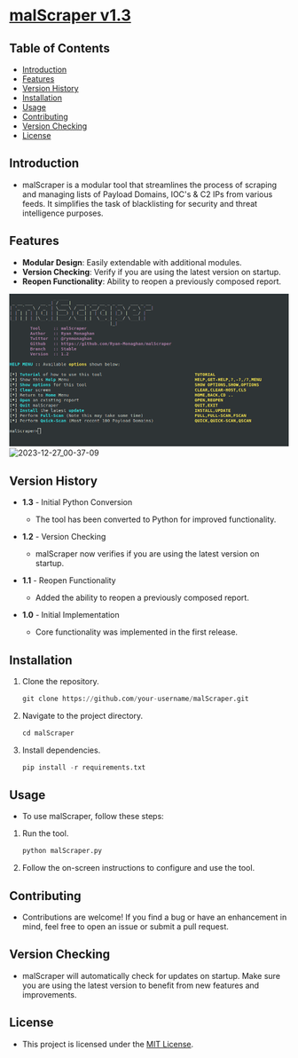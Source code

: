 [malScraper v1.3](https://ryan-monaghan.github.io/malScraper/)
===============
## Table of Contents
- [Introduction](#introduction)
- [Features](#features)
- [Version History](#version-history)
- [Installation](#installation)
- [Usage](#usage)
- [Contributing](#contributing)
- [Version Checking](#version-checking)
- [License](#license)

## Introduction
- malScraper is a modular tool that streamlines the process of scraping and managing lists of Payload Domains, IOC's & C2 IPs from various feeds. It simplifies the task of blacklisting for security and threat intelligence purposes.

## Features
- **Modular Design**: Easily extendable with additional modules.
- **Version Checking**: Verify if you are using the latest version on startup.
- **Reopen Functionality**: Ability to reopen a previously composed report.

![malScraper Screenshot](https://raw.githubusercontent.com/Ryan-Monaghan/ryanmonaghan.github.io/master/Screenshot%20from%202020-01-23%2014-21-06.png)
![2023-12-27_00-37-09](https://github.com/Ryan-Monaghan/malScraper/assets/8824673/5a2fa461-6b67-4070-8df0-cd8c41901fe6)

## Version History
- **1.3** - Initial Python Conversion
  - The tool has been converted to Python for improved functionality.

- **1.2** - Version Checking
  - malScraper now verifies if you are using the latest version on startup.

- **1.1** - Reopen Functionality
  - Added the ability to reopen a previously composed report.

- **1.0** - Initial Implementation
  - Core functionality was implemented in the first release.

## Installation
1. Clone the repository.
   ```python
   git clone https://github.com/your-username/malScraper.git
2. Navigate to the project directory.
   ```python
   cd malScraper
3. Install dependencies.
   ```python
   pip install -r requirements.txt

## Usage
- To use malScraper, follow these steps:

1. Run the tool.
   ```python
   python malScraper.py
2. Follow the on-screen instructions to configure and use the tool.

## Contributing
- Contributions are welcome! If you find a bug or have an enhancement in mind, feel free to open an issue or submit a pull request.

## Version Checking
- malScraper will automatically check for updates on startup. Make sure you are using the latest version to benefit from new features and improvements.

## License
- This project is licensed under the [MIT License](https://github.com/Ryan-Monaghan/malScraper/blob/master/LICENSE).
